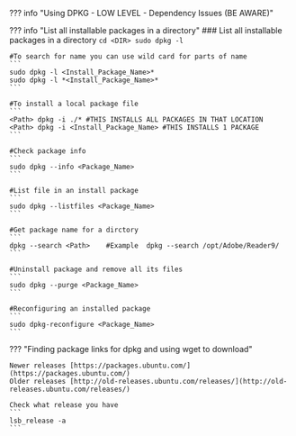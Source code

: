 ??? info "Using DPKG - LOW LEVEL - Dependency Issues (BE AWARE)"

??? info "List all installable packages in a directory"
    ### List all installable packages in a directory
    ```
    cd <DIR>
    sudo dpkg -l
    ```

    #To search for name you can use wild card for parts of name
    ```
    sudo dpkg -l <Install_Package_Name>*
    sudo dpkg -l *<Install_Package_Name>*
    ```

    #To install a local package file
    ```
    <Path> dpkg -i ./* #THIS INSTALLS ALL PACKAGES IN THAT LOCATION
    <Path> dpkg -i <Install_Package_Name> #THIS INSTALLS 1 PACKAGE
    ```

    #Check package info
    ```
    sudo dpkg --info <Package_Name>
    ```

    #List file in an install package
    ```
    sudo dpkg --listfiles <Package_Name>
    ```

    #Get package name for a dirctory
    ```
    dpkg --search <Path>    #Example  dpkg --search /opt/Adobe/Reader9/
    ```
    
    #Uninstall package and remove all its files
    ```
    sudo dpkg --purge <Package_Name>
    ```
    
    #Reconfiguring an installed package
    ```
    sudo dpkg-reconfigure <Package_Name>
    ```


??? "Finding package links for dpkg and using wget to download"
    
    Newer releases [https://packages.ubuntu.com/](https://packages.ubuntu.com/)
    Older releases [http://old-releases.ubuntu.com/releases/](http://old-releases.ubuntu.com/releases/)

    Check what release you have
    ```
    lsb_release -a
    ```